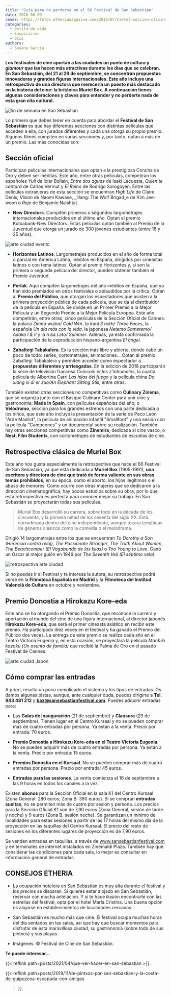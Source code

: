 ```yaml
---
title: "Guía para no perderse en el 66 Festival de San Sebastián"
date: 2018-08-09
cover: https://fotos.etheriamagazine.com/2018/07/Cartel-seccion-oficinal-festival-cine-San-Sebastian.jpg
categories: 
  - estilo-de-vida
  - inspiracion
  - ocio
authors: 
  - Susana García
---
```


**Los festivales de cine aportan a las ciudades un punto de cultura y _glamour_ que las 
hacen más atractivas durante los días que se celebran. En San Sebastián, del 21 al 29 de 
septiembre, se concentran propuestas innovadoras y grandes figuras internacionales. Este 
año incluye una retrospectiva de una directora que merecería un puesto más destacado en 
la historia del cine: la británica Muriel Box. A continuación tienes algunas 
consideraciones y claves para entender y no perderte nada de esta gran cita cultural.** 

![fin de semana en San Sebastian](https://fotos.etheriamagazine.com/2018/07/san-sebastian-playa-concha.jpg "Playa de la Concha de San Sebastián.")

Lo primero que debes tener en cuenta para abordar el **Festival de San Sebastián** es 
que hay diferentes secciones con distintas películas que acceden a ella, con jurados 
diferentes y cada una otorga su propio premio. Algunos filmes compiten en varias 
secciones y, por tanto, optan a más de un premio. Las más conocidas son: 

## Sección oficial

Participan películas internacionales que optan a la prestigiosa Concha de Oro y deben 
ser inéditas. Este año, entre otras películas, competiran los españoles _Yuli_ de Icíar 
Bollaín, _Entre dos aguas_ de Isaki Lacuesta, _Quién te cantará_ de Carlos Vermut y _El 
Reino_ de Rodrigo Sorogoyen. Entre las películas extranjeras de esta sección se 
encuentran _High Life_ de Claire Denis, _Vision_ de Naomi Kawase, _Illang: The Wolf 
Brigad_e de Kim Jee-woon o _Rojo_ de Benjamín Naishtat. 

- **New Directors**. Compiten primeros o segundos largometrajes internacionales 
producidos en el último año. Optan al premio Kutxabank-New Directors. Estas películas 
optan también al Premio de la Juventud que otorga un jurado de 300 jóvenes estudiantes 
(entre 18 y 25 años). 

![arte ciudad evento](https://fotos.etheriamagazine.com/2018/07/Cartel-New-Directors-festival-cine-san-sebastian.jpg)

- **Horizontes Latinos**. Largometrajes producidos en el año de forma total o parcial en 
América Latina, inéditos en España, dirigidos por cineastas latinos o con tema latinos. 
Optan al premio Horizontes y, si son la primera o segunda película del director, pueden 
obtener también el Premio Juventud. 

- **Perlak**. Aquí compiten largometrajes del año inéditos en España, que ya han sido 
premiados en otros festivales o aplaudidos por la crítica. Optan al **Premio del 
Público**, que otorgan los espectadores que asisten a la primera proyección pública de 
cada película, que se da al distribuidor de la película en España. Se divide en un 
Primer Premio a la Mejor Película y un Segundo Premio a la Mejor Película Europea. Este 
año competirán, entre otras, cinco películas de la Sección Oficial de Cannes: la polaca 
_Zimna wojna/ Cold War_, la iraní _3 rokh/ Three Faces_, la española _Un día más con la 
vida_, la japonesa _Netemo Sametemo/ Asako I & II_ y la rusa _Leto/ Summer_. Además, ya 
está confirmada la participación de la coproducción hispano-argentina _El ángel_. 

- **Zabaltegi Tabakalera**. Es la sección más libre y abierta, donde cabe un poco de 
todo: series, cortometrajes, animaciones… Optan al premio Zabaltegi Tabakalera y 
permiten acceder como espectador a **propuestas diferentes y arriesgadas**. En la 
edición de 2018 participarán la serie de televisión francesa _Coincoin et les 
z’inhumains_, la cuarta película de Albertina Carri _Las hijas del fuego_ y la película 
china _Da xiang xi di er zuo/An Elephant Sitting Still_, entre otras. 

También existen otras secciones no competitivas como **Culinary Zinema**, que se 
organiza junto con el Basque Culinary Center para unir cine y gastronomía; **Made in 
Spain**, con películas españolas del año; o **Velódromo**, sección para los grandes 
estrenos con una parte dedicada a los niños, que este año incluye la presentación de la 
serie de Paco León "Arde Madrid", la película de animación infantil "Smallfoot" y una 
sesión con la película "Campeones" y un documental sobre su realización. También hay 
otras secciones competitivas como **Zinemira**, dedicada al cine vasco, o **Nest. Film 
Students**, con cortometrajes de estudiantes de escuelas de cine. 

## Retrospectiva clásica de Muriel Box

Este año nos gusta especialmente la retrospectiva que hace el 66 Festival de San 
Sebastián, ya que está dedicada a **Muriel Box** (1905-1991), **una escritora y 
directora de cine que trató de forma valiente en sus obras temas prohibidos**, en su 
época, como el aborto, los hijos ilegítimos o el abuso de menores. Como ocurre con otras 
mujeres que se dedicaron a la dirección cinematográfica, hay pocos estudios sobre su 
obra, por lo que esta retrospectiva es perfecta para conocer mejor su trabajo. En San 
Sebastián se proyectarán todas sus películas. 

> Muriel Box desarrolló su carrera, sobre todo en la década de los cincuenta, y la primera 
> mitad de los sesenta del siglo XX. Está considerada dentro del cine independiente, 
> aunque tocara temáticas de géneros clásicos como la comedia o el melodrama. 

Dirigió 14 largometrajes entre los que se encuentran _To Dorothy a Son (Herencia contra 
reloj)_, _The Passionate Stranger_, _The Truth About Women_, _The Beachcomber (El 
Vagabundo de las Islas)_ o _Too Young to Love_. Ganó un Oscar al mejor guión en 1946 por 
_The Seventh Veil (El séptimo velo)_. 

![retrospectiva arte ciudad](https://fotos.etheriamagazine.com/2018/07/Festival-cine-san-sebastian-Muriel-Box.jpg "Muriel Box (1905-1991), escritora y directora de cine.")

Si no puedes ir al Festival y te interesa la autora, su retrospectiva podrá verse en la 
**Filmoteca Española en Madrid** y la **Filmoteca del Institud Valencià de Cultura** en 
octubre y noviembre. 

## Premio Donostia a Hirokazu Kore-eda

Este año se ha otorgando el Premio Donostia, que reconoce la carrera y aportación al 
mundo del cine de una figura internacional, al director japonés **Hirokazu Kore-eda**, 
que será el primer cineasta asiático en recibir este premio. Ha participado diez veces 
en el festival y ha ganado el Premio del Público dos veces. La entrega de este premio se 
realiza cada año en el Teatro Victoria Eugenia y, en esta ocasión, se proyectará la 
película _Manbiki kazoku (Un asunto de familia)_ que recibió la Palma de Oro en el 
pasado Festival de Cannes. 

![arte ciudad Japon](https://fotos.etheriamagazine.com/2018/07/festival-cine-san-sebatian-premio-Donosti-Hirokazu-Kore-Eda.jpg "Hirokazu Kore-eda, Premio Donostia.")

## Cómo comprar las entradas

A priori, resulta un poco complicado el sistema y los tipos de entradas. Os damos 
algunas pistas, aunque, ante cualquier duda, puedes dirigirte a **Tel. 943 481 212** y 
**baz@sansebastianfestival.com**. Puedes adquirir entradas para: 

- Las **Galas de Inauguración** (21 de septiembre) y **Clausura** (29 de septiembre). 
Tienen lugar en el Centro Kursaal y no se pueden comprar más de cuatro entradas por 
persona. Ya están a la venta. Precio por entrada: 70 euros. 

- **Premio Donostia a Hirokazu Kore-eda en el Teatro Victoria Eugenia**. No se pueden 
adquirir más de cuatro entradas por persona. Ya están a la venta. Precio por entrada: 15 
euros. 

- **Premios Donostia en el Kursaal**. No se pueden comprar más de cuatro entradas por 
persona. Precio por entrada: 45 euros. 

- **Entradas para las sesiones**. La venta comienza el 16 de septiembre a las 9 horas en 
todos los canales a la vez. 

Existen **abonos** para la Sección Oficial en la sala K1 del Centro Kursaal (Zona 
General: 280 euros; Zona B: 390 euros). Si se compran **entradas sueltas**, no se 
permiten más de cuatro por sesión y persona. Los precios para la Sección Oficial K1 son 
de 7,90 euros (Zona General, sesión de tarde y noche) y 9 euros (Zona B, sesión noche). 
Se garantizan un mínimo de localidades para estas sesiones a partir de las 17 horas del 
mismo día de la proyección en las taquillas del Centro Kursaal. El precio del resto de 
sesiones en los diferentes lugares de proyección es de 7,90 euros. 

Se venden entradas en taquillas, a través de www.sansebastianfestival.com y en 
terminales de internet instalados en Zinemaldi Plaza. También hay que considerar las 
condiciones para cada sala, lo mejor es consultar en información general de entradas. 

## CONSEJOS ETHERIA

- La ocupación hotelera en San Sebastián es muy alta durante el festival y los precios 
se disparan. Si quieres estar alojado en San Sebastián, reservar con mucha antelación. Y 
si te hace ilusión encontrarte con las estrellas del festival, opta por el hotel María 
Cristina. Una buena opción es alojarse en establecimientos de localidades cercanas. 

- San Sebastián es mucho más que cine. El festival ocupa muchas horas del día sentados 
en las salas, así que hay que buscar momentos para disfrutar de esta maravillosa ciudad, 
su gastronomía (sobre todo de sus pintxos) y sus playas. 

- Imágenes: © Festival de Cine de San Sebastián. 

**Te puede interesar...** 

{{< reflink path=posts/2021/04/que-ver-hacer-en-san-sebastian >}}. 

{{< reflink 
path=posts/2019/11/de-pintxos-por-san-sebastian-y-la-costa-de-guipuzcoa-escapada-con-amigas 
>}}.
